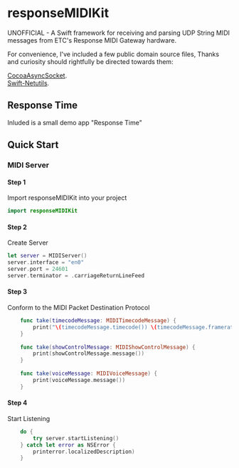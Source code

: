 # responseMIDIKit
UNOFFICIAL - A Swift framework for receiving and parsing UDP String MIDI messages from ETC's Response MIDI Gateway hardware.

For convenience, I've included a few public domain source files, Thanks and curiosity should rightfully be directed towards them:

[CocoaAsyncSocket](https://github.com/robbiehanson/CocoaAsyncSocket).  
[Swift-Netutils](https://github.com/svdo/swift-netutils).

## Response Time

Inluded is a small demo app "Response Time"

## Quick Start
### MIDI Server
#### Step 1
Import responseMIDIKit into your project
```swift
import responseMIDIKit
```
#### Step 2
Create Server
```swift
let server = MIDIServer()
server.interface = "en0"
server.port = 24601
server.terminator = .carriageReturnLineFeed
```
#### Step 3
Conform to the MIDI Packet Destination Protocol   

```swift    
    func take(timecodeMessage: MIDITimecodeMessage) {
        print("\(timecodeMessage.timecode()) \(timecodeMessage.framerate())")
    }
    
    func take(showControlMessage: MIDIShowControlMessage) {
        print(showControlMessage.message())
    }
    
    func take(voiceMessage: MIDIVoiceMessage) {
        print(voiceMessage.message())
    }
```  

#### Step 4
Start Listening 

```swift  
    do {
        try server.startListening()
    } catch let error as NSError {
        printerror.localizedDescription)
    }
``` 

